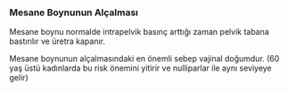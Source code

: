 ### Mesane Boynunun Alçalması

Mesane boynu normalde intrapelvik basınç arttığı zaman pelvik tabana bastırılır ve üretra kapanır.

Mesane boynunun alçalmasındaki en önemli sebep vajinal doğumdur. (60 yaş üstü kadınlarda bu risk önemini yitirir ve nulliparlar ile aynı seviyeye gelir)